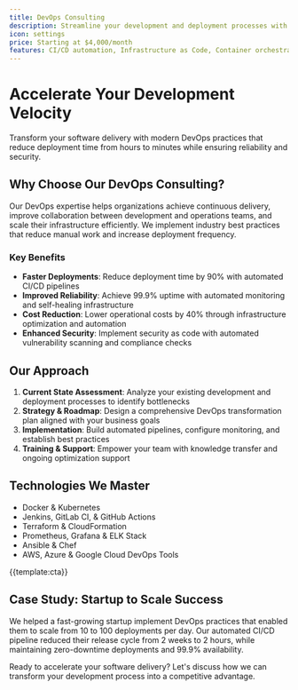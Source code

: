 ```yaml
---
title: DevOps Consulting
description: Streamline your development and deployment processes with automated CI/CD pipelines, infrastructure as code, and cloud-native DevOps practices
icon: settings
price: Starting at $4,000/month
features: CI/CD automation, Infrastructure as Code, Container orchestration, Monitoring & logging, Security integration, Performance optimization
---
```


# Accelerate Your Development Velocity

Transform your software delivery with modern DevOps practices that reduce deployment time from hours to minutes while ensuring reliability and security.

## Why Choose Our DevOps Consulting?

Our DevOps expertise helps organizations achieve continuous delivery, improve collaboration between development and operations teams, and scale their infrastructure efficiently. We implement industry best practices that reduce manual work and increase deployment frequency.

### Key Benefits

- **Faster Deployments**: Reduce deployment time by 90% with automated CI/CD pipelines
- **Improved Reliability**: Achieve 99.9% uptime with automated monitoring and self-healing infrastructure
- **Cost Reduction**: Lower operational costs by 40% through infrastructure optimization and automation
- **Enhanced Security**: Implement security as code with automated vulnerability scanning and compliance checks

## Our Approach

1. **Current State Assessment**: Analyze your existing development and deployment processes to identify bottlenecks
2. **Strategy & Roadmap**: Design a comprehensive DevOps transformation plan aligned with your business goals
3. **Implementation**: Build automated pipelines, configure monitoring, and establish best practices
4. **Training & Support**: Empower your team with knowledge transfer and ongoing optimization support

## Technologies We Master

- Docker & Kubernetes
- Jenkins, GitLab CI, & GitHub Actions
- Terraform & CloudFormation
- Prometheus, Grafana & ELK Stack
- Ansible & Chef
- AWS, Azure & Google Cloud DevOps Tools

{{template:cta}}

## Case Study: Startup to Scale Success

We helped a fast-growing startup implement DevOps practices that enabled them to scale from 10 to 100 deployments per day. Our automated CI/CD pipeline reduced their release cycle from 2 weeks to 2 hours, while maintaining zero-downtime deployments and 99.9% availability.

Ready to accelerate your software delivery? Let's discuss how we can transform your development process into a competitive advantage.
